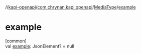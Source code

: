 //[kapi-openapi](../../../index.md)/[com.chrynan.kapi.openapi](../index.md)/[MediaType](index.md)/[example](example.md)

# example

[common]\
val [example](example.md): JsonElement? = null
